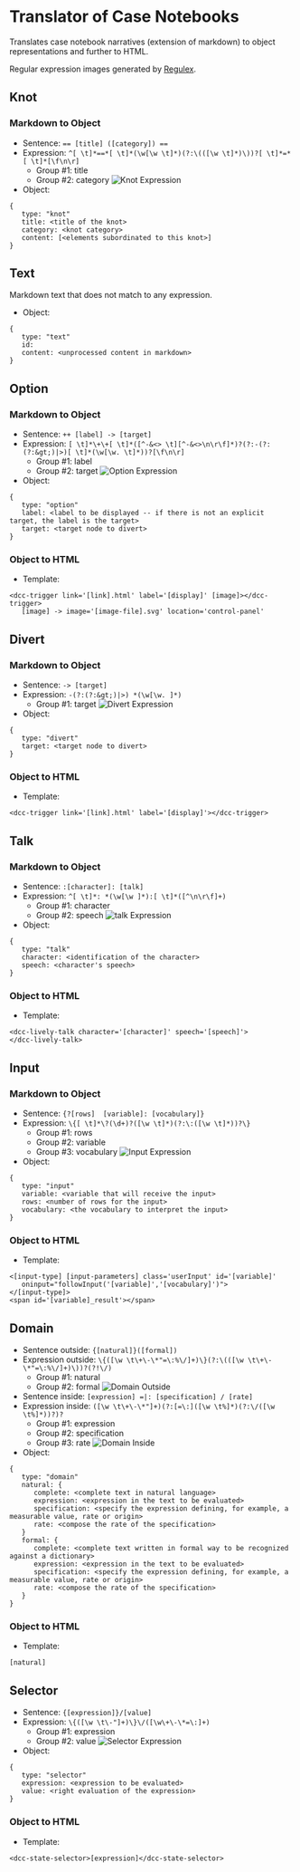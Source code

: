 # Translator of Case Notebooks

Translates case notebook narratives (extension of markdown) to object representations and further to HTML. 

Regular expression images generated by [Regulex](https://jex.im/regulex/).

## Knot
### Markdown to Object
* Sentence: `== [title] ([category]) ==`
* Expression: `^[ \t]*==*[ \t]*(\w[\w \t]*)(?:\(([\w \t]*)\))?[ \t]*=*[ \t]*[\f\n\r]`
  * Group #1: title
  * Group #2: category
![Knot Expression](expressions/knot.png)
* Object:
```
{
   type: "knot"
   title: <title of the knot>
   category: <knot category>
   content: [<elements subordinated to this knot>]
}
```

## Text
Markdown text that does not match to any expression.
* Object:
```
{
   type: "text"
   id: 
   content: <unprocessed content in markdown>
}
```

## Option
### Markdown to Object
* Sentence: `++ [label] -> [target]`
* Expression: `[ \t]*\+\+[ \t]*([^-&<> \t][^-&<>\n\r\f]*)?(?:-(?:(?:&gt;)|>)[ \t]*(\w[\w. \t]*))?[\f\n\r]`
  * Group #1: label
  * Group #2: target
![Option Expression](expressions/option.png)
* Object:
```
{
   type: "option"
   label: <label to be displayed -- if there is not an explicit target, the label is the target>
   target: <target node to divert>
}
```
### Object to HTML
* Template:
```
<dcc-trigger link='[link].html' label='[display]' [image]></dcc-trigger>
   [image] -> image='[image-file].svg' location='control-panel'
```

## Divert
### Markdown to Object
* Sentence: `-> [target]`
* Expression: `-(?:(?:&gt;)|>) *(\w[\w. ]*)`
  * Group #1: target
![Divert Expression](expressions/divert.png)
* Object:
```
{
   type: "divert"
   target: <target node to divert>
}
```
### Object to HTML
* Template:
```
<dcc-trigger link='[link].html' label='[display]'></dcc-trigger>
```

## Talk
### Markdown to Object
* Sentence: `:[character]: [talk]`
* Expression: `^[ \t]*: *(\w[\w ]*):[ \t]*([^\n\r\f]+)`
  * Group #1: character
  * Group #2: speech
![talk Expression](expressions/talk.png)
* Object:
```
{
   type: "talk"
   character: <identification of the character>
   speech: <character's speech>
}
```
### Object to HTML
* Template:
```
<dcc-lively-talk character='[character]' speech='[speech]'>
</dcc-lively-talk>
```

## Input
### Markdown to Object
* Sentence: `{?[rows]  [variable]: [vocabulary]}`
* Expression: `\{[ \t]*\?(\d+)?([\w \t]*)(?:\:([\w \t]*))?\}`
  * Group #1: rows
  * Group #2: variable
  * Group #3: vocabulary
![Input Expression](expressions/input.png)
* Object:
```
{
   type: "input"
   variable: <variable that will receive the input>
   rows: <number of rows for the input>
   vocabulary: <the vocabulary to interpret the input>
}
```
### Object to HTML
* Template:
```
<[input-type] [input-parameters] class='userInput' id='[variable]'
   oninput="followInput('[variable]','[vocabulary]')">
</[input-type]>
<span id='[variable]_result'></span>
```

## Domain
* Sentence outside: `{[natural]}([formal])`
* Expression outside: `\{([\w \t\+\-\*"=\:%\/]+)\}(?:\(([\w \t\+\-\*"=\:%\/]+)\))?(?!\/)`
  * Group #1: natural
  * Group #2: formal
![Domain Outside](expressions/domain-outside.png)
* Sentence inside: `[expression] =|: [specification] / [rate]`
* Expression inside: `([\w \t\+\-\*"]+)(?:[=\:]([\w \t%]*)(?:\/([\w \t%]*))?)?`
  * Group #1: expression
  * Group #2: specification
  * Group #3: rate
![Domain Inside](expressions/domain-inside.png)
* Object:
```
{
   type: "domain"
   natural: {
      complete: <complete text in natural language>
      expression: <expression in the text to be evaluated>
      specification: <specify the expression defining, for example, a measurable value, rate or origin>
      rate: <compose the rate of the specification>
   }
   formal: {
      complete: <complete text written in formal way to be recognized against a dictionary>
      expression: <expression in the text to be evaluated>
      specification: <specify the expression defining, for example, a measurable value, rate or origin>
      rate: <compose the rate of the specification>
   }
}
```
### Object to HTML
* Template:
```
[natural]
```

## Selector
* Sentence: `{[expression]}/[value]`
* Expression: `\{([\w \t\-"]+)\}\/([\w\+\-\*=\:]+)`
  * Group #1: expression
  * Group #2: value
![Selector Expression](expressions/selector.png)
* Object:
```
{
   type: "selector"
   expression: <expression to be evaluated>
   value: <right evaluation of the expression>
}
```
### Object to HTML
* Template:
```
<dcc-state-selector>[expression]</dcc-state-selector>
```

